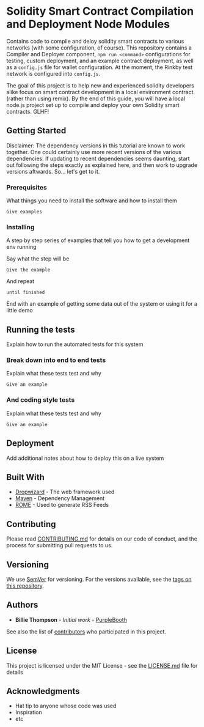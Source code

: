 # Solidity Smart Contract Compilation and Deployment Node Modules

Contains code to compile and deloy solidity smart contracts to various networks (with some configuration, of course). This repository contains a Compiler and Deployer component, ```npm run <command>``` configurations for testing, custom deployment, and an example contract deployment, as well as a ```config.js``` file for wallet configuration. At the moment, the Rinkby test network is configured into ```config.js```. 

The goal of this project is to help new and experienced solidity developers alike focus on smart contract development in a local environment contract. (rather than using remix). By the end of this guide, you will have a local node.js project set up to compile and deploy your own Solidity smart contracts. GLHF!


## Getting Started

Disclaimer: 
The dependency versions in this tutorial are known to work together. One could certainly use more recent versions of the various dependencies. If updating to recent dependencies seems daunting, start out following the steps exactly as explained here, and then work to upgrade versions aftwards. So... let's get to it. 

### Prerequisites

What things you need to install the software and how to install them

```
Give examples
```

### Installing

A step by step series of examples that tell you how to get a development env running

Say what the step will be

```
Give the example
```

And repeat

```
until finished
```

End with an example of getting some data out of the system or using it for a little demo

## Running the tests

Explain how to run the automated tests for this system

### Break down into end to end tests

Explain what these tests test and why

```
Give an example
```

### And coding style tests

Explain what these tests test and why

```
Give an example
```

## Deployment

Add additional notes about how to deploy this on a live system

## Built With

* [Dropwizard](http://www.dropwizard.io/1.0.2/docs/) - The web framework used
* [Maven](https://maven.apache.org/) - Dependency Management
* [ROME](https://rometools.github.io/rome/) - Used to generate RSS Feeds

## Contributing

Please read [CONTRIBUTING.md](https://gist.github.com/PurpleBooth/b24679402957c63ec426) for details on our code of conduct, and the process for submitting pull requests to us.

## Versioning

We use [SemVer](http://semver.org/) for versioning. For the versions available, see the [tags on this repository](https://github.com/your/project/tags). 

## Authors

* **Billie Thompson** - *Initial work* - [PurpleBooth](https://github.com/PurpleBooth)

See also the list of [contributors](https://github.com/your/project/contributors) who participated in this project.

## License

This project is licensed under the MIT License - see the [LICENSE.md](LICENSE.md) file for details

## Acknowledgments

* Hat tip to anyone whose code was used
* Inspiration
* etc
